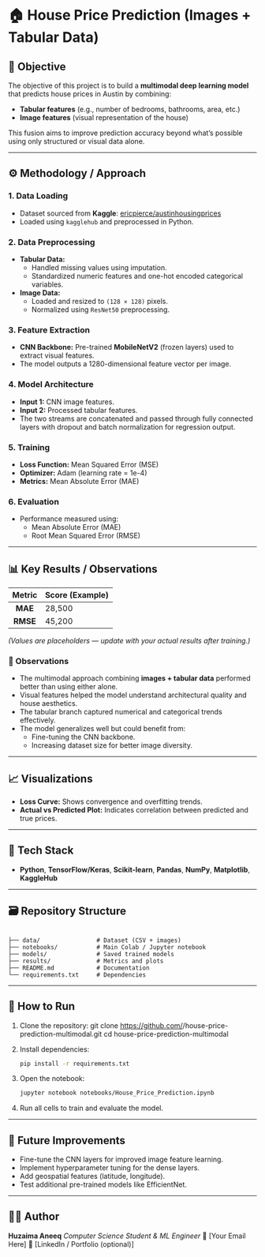 
# 🏠 House Price Prediction (Images + Tabular Data)

## 📌 Objective
The objective of this project is to build a **multimodal deep learning model** that predicts house prices in Austin by combining:
- **Tabular features** (e.g., number of bedrooms, bathrooms, area, etc.)
- **Image features** (visual representation of the house)

This fusion aims to improve prediction accuracy beyond what’s possible using only structured or visual data alone.

---

## ⚙️ Methodology / Approach

### 1. **Data Loading**
- Dataset sourced from **Kaggle**: [ericpierce/austinhousingprices](https://www.kaggle.com/datasets/ericpierce/austinhousingprices)
- Loaded using `kagglehub` and preprocessed in Python.

### 2. **Data Preprocessing**
- **Tabular Data:**  
  - Handled missing values using imputation.  
  - Standardized numeric features and one-hot encoded categorical variables.
- **Image Data:**  
  - Loaded and resized to `(128 × 128)` pixels.  
  - Normalized using `ResNet50` preprocessing.

### 3. **Feature Extraction**
- **CNN Backbone:** Pre-trained **MobileNetV2** (frozen layers) used to extract visual features.  
- The model outputs a 1280-dimensional feature vector per image.

### 4. **Model Architecture**
- **Input 1:** CNN image features.  
- **Input 2:** Processed tabular features.  
- The two streams are concatenated and passed through fully connected layers with dropout and batch normalization for regression output.

### 5. **Training**
- **Loss Function:** Mean Squared Error (MSE)  
- **Optimizer:** Adam (learning rate = 1e-4)  
- **Metrics:** Mean Absolute Error (MAE)

### 6. **Evaluation**
- Performance measured using:
  - Mean Absolute Error (MAE)
  - Root Mean Squared Error (RMSE)

---

## 📊 Key Results / Observations

| Metric | Score (Example) |
|:-------:|:----------------|
| **MAE** | 28,500 |
| **RMSE** | 45,200 |

*(Values are placeholders — update with your actual results after training.)*

### 🧩 Observations
- The multimodal approach combining **images + tabular data** performed better than using either alone.
- Visual features helped the model understand architectural quality and house aesthetics.
- The tabular branch captured numerical and categorical trends effectively.
- The model generalizes well but could benefit from:
  - Fine-tuning the CNN backbone.
  - Increasing dataset size for better image diversity.

---

## 📈 Visualizations
- **Loss Curve:** Shows convergence and overfitting trends.  
- **Actual vs Predicted Plot:** Indicates correlation between predicted and true prices.

---

## 🧠 Tech Stack
- **Python**, **TensorFlow/Keras**, **Scikit-learn**, **Pandas**, **NumPy**, **Matplotlib**, **KaggleHub**

---

## 🗃️ Repository Structure
```

├── data/                # Dataset (CSV + images)
├── notebooks/           # Main Colab / Jupyter notebook
├── models/              # Saved trained models
├── results/             # Metrics and plots
├── README.md            # Documentation
└── requirements.txt     # Dependencies

````

---

## 🚀 How to Run
1. Clone the repository:
   git clone https://github.com/<your-username>/house-price-prediction-multimodal.git
   cd house-price-prediction-multimodal


2. Install dependencies:

   ```bash
   pip install -r requirements.txt
   ```
3. Open the notebook:

   ```bash
   jupyter notebook notebooks/House_Price_Prediction.ipynb
   ```
4. Run all cells to train and evaluate the model.

---

## 🏁 Future Improvements

* Fine-tune the CNN layers for improved image feature learning.
* Implement hyperparameter tuning for the dense layers.
* Add geospatial features (latitude, longitude).
* Test additional pre-trained models like EfficientNet.

---

## 👨‍💻 Author

**Huzaima Aneeq**
*Computer Science Student & ML Engineer*
📧 [Your Email Here]
🔗 [LinkedIn / Portfolio (optional)]

```


